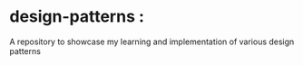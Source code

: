 # design-patterns :
A repository to showcase my learning and implementation of various design patterns
